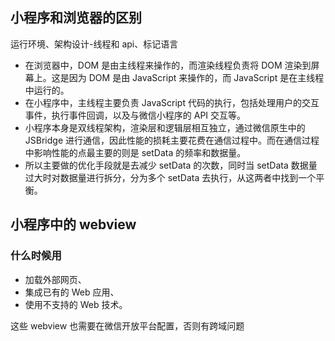 ## 小程序和浏览器的区别

运行环境、架构设计-线程和 api、标记语言

- 在浏览器中，DOM 是由主线程来操作的，而渲染线程负责将 DOM 渲染到屏幕上。这是因为 DOM 是由 JavaScript 来操作的，而 JavaScript 是在主线程中运行的。
- 在小程序中，主线程主要负责 JavaScript 代码的执行，包括处理用户的交互事件，执行事件回调，以及与微信小程序的 API 交互等。
- 小程序本身是双线程架构，渲染层和逻辑层相互独立，通过微信原生中的 JSBridge 进行通信，因此性能的损耗主要花费在通信过程中。而在通信过程中影响性能的点最主要的则是 setData 的频率和数据量。
- 所以主要做的优化手段就是去减少 setData 的次数，同时当 setData 数据量过大时对数据量进行拆分，分为多个 setData 去执行，从这两者中找到一个平衡。

## 小程序中的 webview

### 什么时候用

- 加载外部网页、
- 集成已有的 Web 应用、
- 使用不支持的 Web 技术。

这些 webview 也需要在微信开放平台配置，否则有跨域问题
